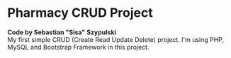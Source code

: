# Pharmacy CRUD Project
**Code by Sebastian "Sisa" Szypulski**
<br/>
My first simple CRUD (Create Read Update Delete) project. 
I'm using PHP, MySQL and Bootstrap Framework in this project.

